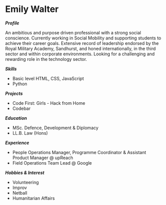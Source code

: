 <h1><strong>Emily Walter</strong></h1>

<i><strong>Profile</strong></i>

<p>An ambitious and purpose driven professional with a strong social conscience. Currently working in Social Mobility and supporting students to achieve their career goals. Extensive record of leadership endorsed by the Royal Military Academy, Sandhurst, and honed internationally, in the third sector and within corporate environments. Looking for a challenging and rewarding role in the technology sector. </p>

<i><strong>Skills</strong></i>
* Basic level HTML, CSS, JavaScript
* Python

<i><strong>Projects</strong></i>
* Code First: Girls - Hack from Home
* Codebar

<i><strong>Education</strong></i>
* MSc. Defence, Development & Diplomacy
* LL.B. Law (Hons)

<i><strong>Experience</strong></i>
* People Operations Manager, Programme Coordinator & Assistant Product Manager @ upReach
* Field Operations Team Lead @ Google

<i><strong>Hobbies & Interest</strong></i>
* Volunteering
* Improv
* Netball
* Humanitarian Affairs
